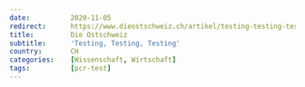 ```yaml
---
date:          2020-11-05
redirect:      https://www.dieostschweiz.ch/artikel/testing-testing-testing-PJK87aA
title:         Die Ostschweiz
subtitle:      'Testing, Testing, Testing'
country:       CH
categories:    [Wissenschaft, Wirtschaft]
tags:          [pcr-test]
---
```

